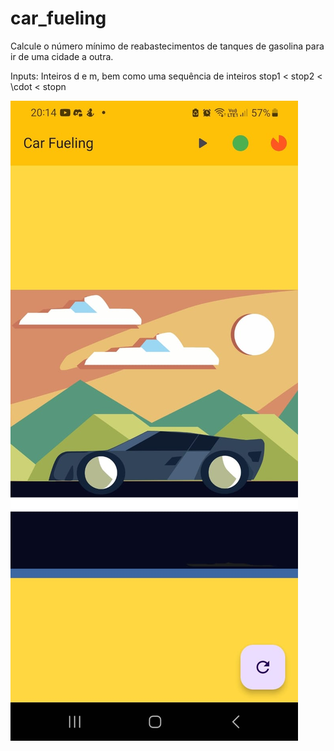 # car_fueling

Calcule o número mínimo de reabastecimentos de tanques de gasolina para ir de uma cidade a outra.


Inputs: Inteiros d e m, bem como uma sequência de inteiros stop1 < stop2 < \cdot < stopn


![](./assets/carfueling_home.jpeg)
